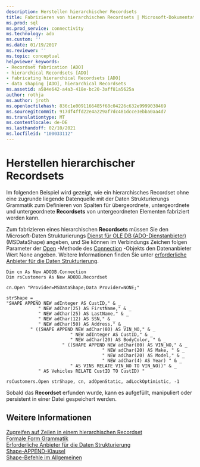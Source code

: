 ```yaml
---
description: Herstellen hierarchischer Recordsets
title: Fabrizieren von hierarchischen Recordsets | Microsoft-Dokumentation
ms.prod: sql
ms.prod_service: connectivity
ms.technology: ado
ms.custom: ''
ms.date: 01/19/2017
ms.reviewer: ''
ms.topic: conceptual
helpviewer_keywords:
- Recordset fabrication [ADO]
- hierarchical Recordsets [ADO]
- fabricating hierarchical Recordsets [ADO]
- data shaping [ADO], hierarchical Recordsets
ms.assetid: a584e642-a4a3-418e-bc20-3aff81a5625a
author: rothja
ms.author: jroth
ms.openlocfilehash: 836c1e0091166485f68c04226c632e9999038469
ms.sourcegitcommit: 917df4ffd22e4a229af7dc481dcce3ebba0aa4d7
ms.translationtype: MT
ms.contentlocale: de-DE
ms.lasthandoff: 02/10/2021
ms.locfileid: "100033112"
---
```

# <a name="fabricating-hierarchical-recordsets"></a>Herstellen hierarchischer Recordsets
Im folgenden Beispiel wird gezeigt, wie ein hierarchisches Recordset ohne eine zugrunde liegende Datenquelle mit der Daten Strukturierungs Grammatik zum Definieren von Spalten für übergeordnete, untergeordnete und untergeordnete **Recordsets** von untergeordneten Elementen fabriziert werden kann.  
  
 Zum fabrizieren eines hierarchischen **Recordsets** müssen Sie den Microsoft-Daten Strukturierungs [Dienst für OLE DB (ADO-Dienstanbieter)](../appendixes/microsoft-data-shaping-service-for-ole-db-ado-service-provider.md) (MSDataShape) angeben, und Sie können im Verbindungs Zeichen folgen Parameter der [Open](../../reference/ado-api/open-method-ado-connection.md) -Methode des [Connection](../../reference/ado-api/connection-object-ado.md) -Objekts den Datenanbieter Wert None angeben. Weitere Informationen finden Sie unter [erforderliche Anbieter für die Daten Strukturierung](./required-providers-for-data-shaping.md).  
  
```  
Dim cn As New ADODB.Connection  
Dim rsCustomers As New ADODB.Recordset  
  
cn.Open "Provider=MSDataShape;Data Provider=NONE;"  
  
strShape = _  
"SHAPE APPEND NEW adInteger AS CustID," & _  
            " NEW adChar(25) AS FirstName," & _  
            " NEW adChar(25) AS LastName," & _  
            " NEW adChar(12) AS SSN," & _  
            " NEW adChar(50) AS Address," & _  
         " ((SHAPE APPEND NEW adChar(80) AS VIN_NO," & _  
                        " NEW adInteger AS CustID," & _  
                        " NEW adChar(20) AS BodyColor, " & _  
                     " ((SHAPE APPEND NEW adChar(80) AS VIN_NO," & _  
                                    " NEW adChar(20) AS Make, " & _  
                                    " NEW adChar(20) AS Model," & _  
                                    " NEW adChar(4) AS Year) " & _  
                        " AS VINS RELATE VIN_NO TO VIN_NO))" & _  
            " AS Vehicles RELATE CustID TO CustID) "  
  
rsCustomers.Open strShape, cn, adOpenStatic, adLockOptimistic, -1  
```  
  
 Sobald das **Recordset** erfunden wurde, kann es aufgefüllt, manipuliert oder persistent in einer Datei gespeichert werden.  
  
## <a name="see-also"></a>Weitere Informationen  
 [Zugreifen auf Zeilen in einem hierarchischen Recordset](./accessing-rows-in-a-hierarchical-recordset.md)   
 [Formale Form Grammatik](./formal-shape-grammar.md)   
 [Erforderliche Anbieter für die Daten Strukturierung](./required-providers-for-data-shaping.md)   
 [Shape-APPEND-Klausel](./shape-append-clause.md)   
 [Shape-Befehle im Allgemeinen](./shape-commands-in-general.md)